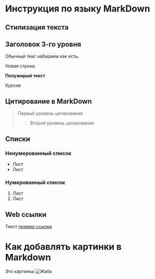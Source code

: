 # Инструкция по языку MarkDown
## Стилизация текста
## Заголовок 3-го уровня
Обычный текс набираем как есть.

Новая строка.

**Полужирый текст**

*Курсив*

## Цитирование в MarkDown

> Первый уровень цитирования
>>Второй уровень цитирования
## Списки
### Ненумерованный список
* Лист
* Лист
### Нумерованный список
1. Лист
2. Лист

## Web ссылки
Текст [пример ссылки](http.example.com "Всплывающая подскаска")

# Как добавлять картинки в Markdown
Это картинка
![Жаба](123.jpg)